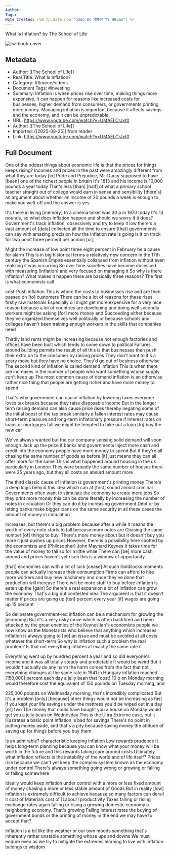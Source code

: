 ```yaml
---
Author: 
Tags:
Note Created: <%8 tp.date.now("dddd Do MMMN YY HH:mm") %>
---
```

What Is Inflation? by The School of Life

![rw-book-cover](https://i.ytimg.com/vi/UMAELCrJxt0/maxresdefault.jpg)

## Metadata
- Author: [[The School of Life]]
- Real Title: What Is Inflation?
- Category: #Source/videos
- Document Tags:  #investing 
- Summary: Inflation is when prices rise over time, making things more expensive. It can happen for reasons like increased costs for businesses, higher demand from consumers, or governments printing more money. Managing inflation is important because it affects savings and the economy, and it can be unpredictable.
- URL: https://www.youtube.com/watch?v=UMAELCrJxt0
- Author: [[The School of Life]]
- Imported: [[2025-08-25]] from reader
- Link: https://www.youtube.com/watch?v=UMAELCrJxt0

## Full Document
One of the oddest things about economic life is that the prices for things keeps rising? Incomes and prices in the past were amazingly different from what they are today [in] Pride and Prejudice, Mr. Darcy supposed to have [been] one of the richest people in britain It's 1813 and his income is 10,000 pounds a year today That's less [than] [half] of what a primary school teacher straight out of college would earn in sense and sensibility [there's] an argument about whether an income of 20 pounds a week is enough to make you well-off and the answer is yes 

It's there in living [memory] to a cinema ticket was 30 p in 1970 today It's 13 pounds, so what does inflation happen and should we worry if it does? Government's track inflation, obsessively and try to keep it low there's a vast amount of [data] collected all the time to ensure [that] governments can say with amazing precision how the Inflation rate is going is it on track for two point three percent per annum [or] 

Might the increase of low point three eight percent in February be a cause for alarm This is in big historical terms a relatively new concern In the 17th century the Spanish Empire essentially collapsed from inflation without even realizing it was occurring So over time societies have become obsessed with measuring [inflation] and very focused on managing it So why is there inflation? What makes it happen there are basically three reasons? The first is what economists call 

cost-Push inflation This is where the costs to businesses rise and are then passed on [to] customers There can be a lot of reasons for these rises firstly raw materials Especially oil might get more expensive for a very nice reason because a lot of countries are developing and doing well secondly workers might be asking [for] more money and Succeeding either because they've organized themselves well politically or because schools and colleges haven't been training enough workers in the skills that companies need 

Thirdly land rents might be increasing because not enough factories and offices have been built which tends to come down to political Failures around building permits the result of all this is that businesses then push their extra on to the consumer by raising prices They don't want to it's a scary move but they have no choice. They'd go out of business otherwise The second kind of inflation is called demand inflation This is when there are increases in the number of people who want something whose supply can't keep up The most common cause of demand inflation is an otherwise rather nice thing that people are getting richer and have more money to spend 

That's why government can cause inflation by lowering taxes everyone loves tax breaks because they raise disposable income But in the longer term raising demand can also cause price rises thereby negating some of the initial boost of the tax break similarly a fallen interest rates may cause short-term pleasure and long-term inflationary pressure if Interest rates on loans or mortgages fall we might be tempted to take out a loan [to] buy the new car 

We've always wanted but the car company sensing solid demand will soon enough Jack up the price if banks and governments inject more cash and credit into the economy people have more money to spend But if they're all chasing the same number of goods as before [it] just means they can all offer more for the same This is what happened around housing in the uk particularly in London They were broadly the same number of houses there were 25 years ago, but they all costs an absurd amount more 

The third classic cause of inflation is government's printing money There's a deep logic behind this idea which can at [first] sound almost criminal Governments often want to stimulate the economy to create more jobs So they print more money this can be done literally by increasing the number of notes in circulation Or they can do it by increasing government Debt or by letting banks make bigger loans on the same security in all these cases the amount of money in circulation 

Increases, but there's a big problem because after a while it means the worth of every note starts to fall because more notes are Chasing the same number [of] things to buy. There's more money about but it doesn't buy you more it just pushes up prices However, there is a possibility here spotted by the economists and [Philosopher] John Maynard Keynes It takes time for the value of money to fall so for a little while There can [be] more cash around and prices haven't yet risen this is a window of opportunity 

[that] economies can with a lot of luck [cease] At such Goldilocks moments people can actually increase their consumption Firms can afford to hire more workers and buy new machinery and once they've done that production will increase There will be more stuff to buy before inflation is eaten up the [gain] So there's a real expansion a bit of inflation can grow the economy That's a big but contested idea The argument is that it doesn't matter if prices are going up [ten] percent every year [if] wages are going up 15 percent 

So deliberate government-led inflation can be a mechanism for growing the [economy] But it's a very risky move which is often backfired and been attacked by the great enemies of the Keynes ian's economists people we now know as the Monetarists who believe that anything which increases inflation is always going to [be] an issue and must be avoided at all costs whatever the short-term So why is inflation such a problem the real problem? Is that not everything inflates at exactly the same rate if 

Everything went up by hundred percent a year and so did everyone's income and it was all totally steady and predictable It would be weird But it wouldn't actually do any harm the harm comes from the fact that not everything changes at the same rate in 1941 in Hungary inflation reached [150,000] percent each day a jelly bean that [cost] 10 p on Monday morning would therefore cost the equivalent of 150 pounds on Tuesday morning, and 

225,000 pounds on Wednesday morning, that's incredibly complicated But it's a problem [only] [because] other things would not be increasing as fast If you kept your life savings under the mattress you'd be wiped out in a day [or] two The money that could have bought you a house on Monday would get you a jelly bean on Wednesday This is the Ultra Extreme case, but it illustrates a basic point Inflation is bad for savings There's no point in putting money aside, and that's a pity because saving money the attitude of saving up for things before you buy them 

Is an admirable? characteristic keeping inflation Low rewards prudence It helps long-term planning because you can know what your money will be worth in the future and this rewards taking care around costs Ultimately what inflation reflects is the instability of the world and of life itself? Prices rise because we can't yet keep the complex system known as the economy under control There's always something going wrong or growing or falling or failing somewhere 

Ideally would keep inflation under control with a more or less fixed amount of money chasing a more or less stable amount of Goods But in reality [low] inflation is extremely difficult to achieve because so many factors can derail it cost of Materials cost of [Labour] productivity Taxes falling or rising exchange rates again falling or rising a growing domestic economy a neighboring economy. That's growing Falling interest rates the buying of government bonds or the printing of money in the end we may have to accept that? 

Inflation is a bit like the weather or our own moods something that's inherently rather unstable something whose ups and downs We must endure even as we try to mitigate the extremes learning to live with inflation belongs to wisdom
